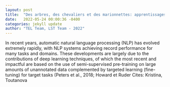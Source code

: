 ```yaml
---
layout: post
title:  "Des arbres, des chevaliers et des marionnettes: apprentissages par transferts pour le traitement des langues historiques"
date:   2022-05-24 00:00:36 -0400
categories: jekyll update
author: "TEL Team, LST Team - 2022"
---
```

In recent years, automatic natural language processing (NLP) has evolved extremely rapidly, with NLP systems achieving record performance for many tasks and domains. These developments are largely due to the contributions of deep learning techniques, of which the most recent and impactful are based on the use of semi-supervised pre-training on large amounts of unannotated data complemented by targeted learning (fine-tuning) for target tasks (Peters et al., 2018; Howard et Ruder  Cites: Kristina, Toutanova